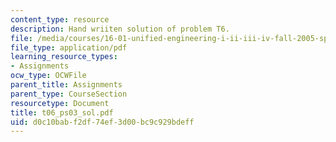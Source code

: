 ```yaml
---
content_type: resource
description: Hand wriiten solution of problem T6.
file: /media/courses/16-01-unified-engineering-i-ii-iii-iv-fall-2005-spring-2006/d0c10babf2df74ef3d00bc9c929bdeff_t06_ps03_sol.pdf
file_type: application/pdf
learning_resource_types:
- Assignments
ocw_type: OCWFile
parent_title: Assignments
parent_type: CourseSection
resourcetype: Document
title: t06_ps03_sol.pdf
uid: d0c10bab-f2df-74ef-3d00-bc9c929bdeff
---
```


